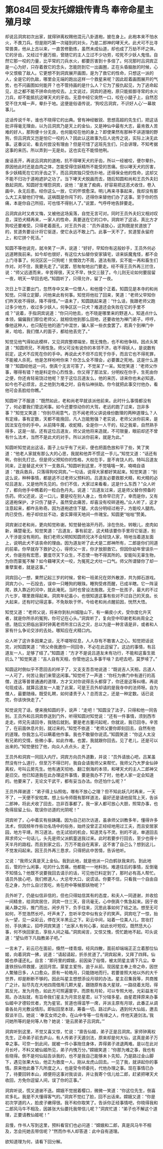 # 第084回 受友托嫦娥传青鸟 奉帝命星主殖月球

却说吕洞宾初次出家，就得钟离权赐他混元八卦道袍，披在身上。此袍本来不怕水火，不畏刀兵。但是刚巧第一次碰到的对头，乃是二郎神的哮天犬。此犬可不比寻常兽类，他从上古以来，一直苦修勤炼，虽然未成仙道，却也成了万劫不坏之体。它的牙齿，又经过千磨万煅，曾随它的主人立过不少功劳，咬死不少妖人鬼怪。自然它那一咬的力量，比平常的刀兵水火，都要厉害到十多倍了。何况那时吕洞宾正是一心为好，只存着救它的念头，怎能防到它一出画圈，正在头昏脑胀的时候，心中又恨极了敌人。它更想不到洞宾展开画图，是为了救它的性命，只想这一派的人，全是它的仇敌，哪里会无端的跑出这样一个救星来呢？因此趁着画图展开的气势，也不问画图如何能开？也不管持画的是什么人？它为了报仇起见，为了逃命起见，总之都不能不拼命向他咬去。上文说过，洞宾的道袍，原只能抵御寻常的水火刀兵，却不能抵抗这哮天犬的牙齿。无意中经它突然一口，咬在小腿子上，自然忍受不住大喊一声，晕扑于地。这便是俗语传说，‘狗咬吕洞宾，不识好人心’一幕故事儿。

这话传说千年，谁也不晓得它的出典。曾有神经敏锐、思想高超的先生们，把这话批评得毫无理由，以为吕洞宾乃是天上的金仙，又是神仙中最有大志，最肯救人苦难的好人，那狗便十分无良，也何能咬在他的身上？即使果然有那种不讲道理的野狗，但吕洞宾又岂是怕它一咬的人？因此认这故事为后人讹传之说，实际上决无此事。这番议论，看去何尝没有理由？但是可惜了这班先生们，只会讲理，不知考据这事的来历。所以弄到一无是处。这也实在不能怪他咧。

废话丢开，再说吕洞宾的道袍，抗不得哮天犬的牙齿，所以一经被咬，便尔晕扑。原因他此时还是血肉之体，怎能受得住妖精所不能受的苦痛。但以哮天犬的厉害，多少妖精死在它的牙齿之下，而吕洞宾独只受伤扑地，还得保全他的性命，这却又不能不归功于道袍遮护之功了。当下哮天犬脱画而去，随后知圆和尚和王员外夫妇救起洞宾。知圆好生埋怨洞宾，说他：“是发了痴病，好容易把这恶犬收住，卷入画中，永无后患。经你这么一放，它的怀恨愈深。明儿再来寻事起来，我却没有那么大工夫替他们守候。这祸既是你闯下的，还得你来替他们办了这事。至于你的伤痛，本是你自己所招，可也怪不得别人了。”说罢，气呼呼地告辞要走。

吕洞宾此时又疼又悔，又被他这场奚落，自觉无言可对。同时王员外夫妇又相对叹息，深恐犬精再来，一家人的性命，真要送在它的口中。洞宾听了这话，真比方才狗咬还要难受。只得老着面孔，对王员外说：“员外请放心，这狗既是贫道放了的，贫道务要设计将它驱逐，使它永远不敢上门。此事一天不了，贫道誓永留府上，和它拼个死活。”

知圆不等他说完，就冷笑了一声，说道：“好好，早知你有这般妙手，王员外何必远道聘我前来。如今却也很好，有这位大仙替你安家镇宅，谅来妖魔鬼怪，都不会上门寻事了。何况区区一只狗呢！贫僧效力不周，道法有限，实不能一再和畜生们作对。对不住，我要先走了。”说罢，怒匆匆地出门要走。经不得王员外再三拦住，说：“师父远道而来，辛苦得很，天又不早，快交三鼓了。今儿则无论如何要屈留一夜，明天一早回去吧。”知圆听了，只得允许，留了一夜。

次日上午正要出门，忽然寺中又来一位僧人，和他撞个正着。知圆见是本寺的和尚知觉。只得立定脚，问他来此有何事。知觉将他拉了回来，笑道：“老师父早知你们昨天收不得妖，降不得怪。”一语未了，知圆跳起来道：“什么话，我跟老师父跑过多少地方，收过多少妖人，何争区区一只犬？难道还会失败在它的手里不成？”说着，手指洞宾说道：“你只问他去，也不晓是哪里来的野道人，知道点什么本领，偏偏我们那位老师父，就相信他到那么田地，还要收他为禅门弟子。哼哼，像他这种人，也只配在他的道门中混世，骗人家一些衣食罢了。若真个到禅门中来，哈哈，我们僧人的面子，都给他丢完了。”

知觉见他气得如此模样，又见洞宾整襟端坐，既无愧色，也不和他争辩。因点头笑道：“知圆师兄，不用性急。师父可没有说你的本领不济，收不得妖人，是说数有前定，这犬不应死在你的手中。再说此犬不但不应死于你手，而且它也不得死罪，不能被人杀死。他是怎样吩咐你来？你怎么全不理会，必要置之死地。这是什么道理？”知圆经他这一问，倒真个无言可答了，不觉呆了一呆。知觉笑道：“老师父作事，哪得有错？他是料定你心烈性急，你又得了那法宝，分明权在你手，生死由你之便，你还肯轻易饶过他呢？至于这位吕道友么，他的来历，谅来你也未必知道，如今也不必烦言。总之他到为难之时，自有仙神扶助。你今就把此事交付他办，看他可会丢脸给你瞧。”

知圆听了不服道：“既然如此，老和尚老早就该派他前来。此时什么事情都没有了，何必要我们管这闲事。如今还要惊动你的大驾，老远的跑了过来，岂非多事？”知觉又笑道：“你别尽闹意气，岂不闻老师父讲说缘份数理的两种道理么？人有定缘，事有定数，天都不能挽回，凡人岂能勉强？老实说，老师父派你前来，是因法宝在你的手中。从前降牛魔，收蛇精，全是你一人干的，较之我辈，自然熟手得多，这是一层。还有这位吕道友，师父说他将来造就，不可限量，眼前却还不曾有什么法术，当然不是此犬的对手。所以派你前来，就是为此。”

知圆听知觉说出这话，面子上似乎有了光彩，便也把面色放和平了些，笑了笑道：“他老人家就有那么大的心思，我就和他弄不惯这一手儿。”知觉又道：“话还有咧，你别先打岔。但是师父预知你的性格，大权在手，是不肯饶人的。特叫吕道友同来，正是替这犬伏下一支救兵。”知圆听到这里，不觉嘻嘻一笑，喃喃自语道：“救兵救兵，只落得狗咬洞宾。”一句话，说得大家都好笑起来。知觉笑道：“别这么说，种种事情，都是逃不过老师父预料的。吕道友必要救那犬精，和犬精的必咬吕道友，又是他所先见的。你们不信，大家过来看看，这是什么东西？”众人听了，都向他手中瞧着的一粒白色丹丸，说道：“吕道友过来，这是师父替你预备的伤药。师父还说，这一口儿，要是咬在别人身上，性命早已完了，幸而是你，又有这道袍保护，才只伤了腿子。虽然受此痛苦，却喜没有咬碎道袍。”众人听了，这才注意起来，都咋舌称奇。因为道袍遮住下腿，犬齿分明经过袍子，方能咬人腿肉。肉已受伤，袍子却纹丝不动，委实算得天地间一件瑰宝。知圆更“咄咄”赞美。

洞宾谢过老和尚，更向知觉称谢。知觉替他溶开丹药，涂在伤处。转眼儿，皮肉如新，痛楚毫无。知觉笑道：“吕道友，事有前定，这犬精该要你手里将它驱逐，别人干涉是没有用的。我们老师父明知知圆师兄决不会轻饶人家，特地当着道友面上，说明此犬不该丧命的理由。因为道友听了此犬是二郎神所有，二郎是你们同道的前辈。你早就存下救护之心，得师父一言，你才放胆救它。但因你幼年曾误杀一犬，你是抱有宏愿，要度尽天下众生，不忍使一物不得其所的。安能叫无辜生物，为你而蒙冤不解？如今藉哮天犬一咬，为冤死之犬吐一口气。师父所谓替你了却一重孽案者，就是这事。”

洞宾回心一想，果然记起三岁的时候，曾和一班弟兄在郊外散游，共为掷石游戏。洞宾力小，一石投去，误中一只睡狗的眼珠。睡狗受疼而醒，已成半瞎。它一阵滚爬，跌入靠近的河中，就此淹死。当时也曾设法施救。无奈一批孩子，最大的不过六七岁，哪里救得起来。洞宾年纪虽小，也很知道这事有些对不过自己的天良。长大起来，还有时记得这事，不免耿耿于怀。今给老和尚点醒前因，恍然大悟。

知觉又道：“老师父说，将来你到杭州城隍山下，有一癞皮小犬，受你度化升天者，就是你所杀的冤狗，你可记在心头。”洞宾听了，复向空中叩谢老和尚周全之德。随后又把临出家时钟离老师所言口舌之灾，总以为是一种言语是非，或者和人家有什么争论交涉的去处。哪知应在犬精口内。

众人听了这许多因果之谈，无不嗟呀叹息，人人存有不敢害人之心。知觉把话说完，对知圆笑道：“师父命我邀你一同回寺，不必在此逗留了。这边的事情，有吕道友一人，足够了结了。”知圆道：“方才不是说吕道友未有功行，不能和这畜生抵抗么？”知觉笑道：“吉人自有天相，你管他这么多事干啥？去吧去吧，莫罗嗦了。”

知圆这时倒似乎不愿回去的样子了，又支支吾吾地说道：“既说吉人天相，吕道人一人可了，何苦让我们来管这闲事。”知觉呸了一声道：“你枉为佛门中有道行的高僧，连这等普普通通的道理，方才又对你说得舌头都穿了，你还是这等纠缠。再说句现成话，就算吕道友一人能了此案，可是王员外却请的是我寺中的法师呀。自为僧人，最要随缘。既受礼聘，如何诿责于人？总而言之，还是一种定数。话已说完，你该快快走了。”

知觉说完了话，便来挽知圆的手，说声：“走吧！”知圆没了法子，只得和他一同告别。王员外和吕洞宾恭送到门外，听得知圆对知觉说：“还有一件事情，须到西市走走。师兄先请回寺，我随后就到。要是老古董问起呢，你就说，我已回寺。辛苦了，在前面休息片刻，就过来的。”知觉不依道：“老师父要你即刻回去，自然有他的道理。你我怎么可以瞒着他作事。我也不敢替你说谎。”知圆笑道：“你这人太没有兄弟的交情，些微小事，如此作难。也罢，我就跟你回去。见了老儿，还是可以出来的。”知觉便拉了他，向众人点点头，走了。

王员外和洞宾一同回入内厅。洞宾方向员外道歉，并说：“员外请放心吧，吕某虽然没有什么道行，但至万不得已时，我自会请我师父来帮忙。我师父乃大罗金仙钟离权，号叫云房先生。他有通天彻地、翻江倒海的本领，和哮天犬的主人二郎神又是旧交。他已知道我在此办理这件事情，要是我办不了时，他老人家一定会知道的。他要来了，无论文干武干，都有妥当办法。你还怕什么呢？”

王员外拜谢道：“弟子得上仙照佑，哪有不放心之理？但不知此妖几时再来，一天不了，一天便不安枕席。想上仙令师既有那样道法，最好还是请他屈驾上天，告诉二郎神，将此犬收了回去，岂非百事都了。我一家人都可放心大胆，照常办事，也免得屈留上仙，耽误你访道的光阴呢！”

洞宾听了，心中着实有些踌躇。因为自己初次访道，虽承师父训教多年，懂得许多法术，但因频年作些功名场中的俗务，始终没曾正正经经地用过工夫，而且安居家园，地方平靖，所习道法，也无试验的机会，知道灵与不灵。别的不说，单道回去拜求师父一句话儿，头先是师父派鹤童送我过来。此时若要步行回去，至少也得十天半月的路程。而且到家之后，万万不能自在离家，这不害了自己么？想到这儿，不觉发闷起来。因王员外再三恳求，只得把此中苦情，告诉他听。

又说：“我师父真是天上金仙。我到此地，就是他派一只白鹤驮我来的。到此地后，管的什么闲事，吃的什么苦痛，他都能一一地料到。难道往后的事情，反倒毫不知情么？他既不说要我回去请示的话，可见他已料定到了，那时必有高人帮忙。请员外放心吧，我们修道人，大忌夸大口，说谎话。你要不信，只看我一个自由自在之身，为什么自讨苦吃，肯在府中等候那妖物呢？”

员外听了，仍是似信非信的，但也只得姑信其有的态度，和夫人一同道谢，并收拾一间精舍，给洞宾居住，洞宾一住三天，音讯毫无，心中倒真个焦急起来。因于夜阑人静之际，推门而出，闲步月下，负手往来，沉思此事如何了结之法。想至无可如何，不觉浩然长吁。吁声未了，忽听半空中似有女子的笑声。洞宾吃了一惊，抬头一望，见一朵彩云，停在天半黑云之下。彩云中间，站着一位美人儿，宫妆打扮，手执拂尘，招呼洞宾笑道：“出家人有何心事，如此长吁短叹。既然恁大心事，何不快回家去，享些人间之福。”洞宾闻言，又惊又愧，慌忙跪地不起。叩头说道：“望仙师下凡指教弟子吧。”

一言未了，彩云已在面前，倏然一缕青烟，经风四散，面前却端端正正立着那位仙姬，向着洞宾一拂，说道：“请起请起，折杀贫道了。”洞宾起来，又拜了四拜。仙姬也恭谨还礼。自言：“即月里的嫦娥，前因染了俗情，被太阴星主谪下凡尘。幸逢铁拐仙师救援，送回月宫。蒙星主爱怜，逾于从前。现因星主奉上帝之命，因世人繁殖日多，人口愈众。原有一轮皓月，只能随地而行。若要普照大地以外的大千世界，却是断断不够的。因此叫星主想想添设月球的办法。星主召集我等，共商推广之计。拟尽先在大地四周借用几颗大星，跟随原有各大星球，一路绕着太阳，得其反光，发为月色，如此方可照遍寰宇。而原有月轮，可以专照大地，光彩益发可观。办法拟就，有旨命我们星主为月宫总星君，以下分辖多星。由星君择原来办事仙姬中才德较优者，充为星官。贫道也得滥竽一席，并派主原有月球，此番正从调查各处月光敷设情形。即拟回至本球，筹备一切。路过庐山，遇到何大仙姑，邀去叙谈半日。她说：‘奉玄女师之命，在山中专等一位有缘之人，传他天遁剑法。’我问她所等的是何等人物？她说：‘是云房弟子吕洞宾。’”

洞宾听到这里，不觉又喜又惊，忙说：“禀告仙姬，弟子正是吕洞宾。家师钟离权先生，正命弟子前去庐山，有人传弟子天遁剑法，原来却是何大仙，这真是弟子万幸之事。可奈一到此间，就被一件小事拖住身体，弄得弟子进退两难。是以在此对月长吁，不料又被仙姬所见，弟子内愧万分。”嫦娥笑道：“你那为难之事，我也有些晓得。倒不是何仙姑告诉我的，也不是我自己能够未卜先知，乃是路过金山脚下，遇见张果大仙，他正为救度一人，刚从龙虎山回去。一见了我，就讲起你的事情。原来他此番下凡所度之人，也是受令师委托，代他办理之事。现在事情已办了，待要回转本山，顺便将这事对我谈谈，并让我寄个信儿给二郎，赶紧把哮天犬收回，方免你逗留人间，误了你的正事。”

洞宾听说，慌又道谢不迭。嫦娥不觉抿着樱口，微微一笑道：“你这位先生，倒喜欢多礼。我是不大懂得客气的。”洞宾不觉红了脸，回不出话来。嫦娥又道：“你是初次学道的人，脸皮子嫩得很。我不和你取笑了。告诉你正经事情吧，你晓得我和二郎风马牛不相及，因甚张大仙要托我带信儿呢？”洞宾忙道：“弟子也不解这个道理，正要请教仙姬呢！”

且慢，作书人写到这里，预料看官们也必问道：“嫦娥和二郎，真是风马牛不相及，怎会托她去带信呢？”然而作书人却答道：此中自有道理。

欲知道理为何，请看下回分解。
